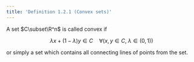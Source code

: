```yaml
---
title: 'Definition 1.2.1 (Convex sets)'
---
```


A set $C\subset\R^n$ is called convex if

$$
\lambda x  + (1-\lambda ) y \in C
\quad
\forall(x,y\in C,\ \lambda \in (0, 1))
$$

or simply a set which contains all connecting lines of points from the
set.
